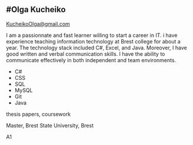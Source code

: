 #Olga Kucheiko
---
KucheikoOlga@gmail.com

I am a passionnate and fast learner willing to start a career in IT. i have experience teaching information technology at Brest college for about a year. The technology stack included C#, Excel, and Java. Moreover, I have good written and verbal communication skills. I have the ability to communicate effectively in both independent and team environments.

* C#
* CSS 
* SQL
* MySQL
* Git
* Java

thesis papers,
coursework

Master, Brest State University, Brest

 A1
